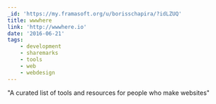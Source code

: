 ```yaml
---
_id: 'https://my.framasoft.org/u/borisschapira/?idLZUQ'
title: wwwhere
link: 'http://wwwhere.io'
date: '2016-06-21'
tags:
    - development
    - sharemarks
    - tools
    - web
    - webdesign
---
```


<div class="markdown"><p>&quot;A curated list of tools and resources for people who make websites&quot;
</p></div>
